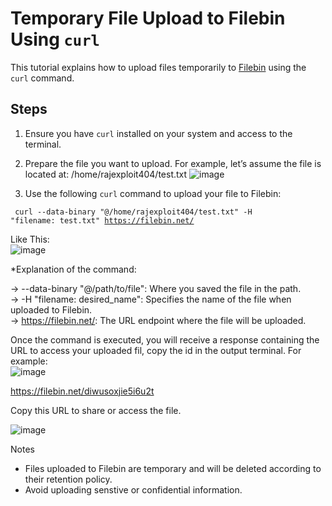 # Temporary File Upload to Filebin Using `curl`

This tutorial explains how to upload files temporarily to [Filebin](https://filebin.net) using the `curl` command.

## Steps

1. Ensure you have `curl` installed on your system and access to the terminal.

2. Prepare the file you want to upload. For example, let’s assume the file is located at: /home/rajexploit404/test.txt
   ![image](https://github.com/user-attachments/assets/10f33a94-e444-4503-80a3-3ffbeb1c1a99)

3. Use the following `curl` command to upload your file to Filebin:

<code> curl --data-binary "@/home/rajexploit404/test.txt" -H "filename: test.txt" https://filebin.net/</code>

Like This: <br>
![image](https://github.com/user-attachments/assets/2e576020-034d-4ed0-b186-c5a2b8741e5a)

*Explanation of the command:

->    --data-binary "@/path/to/file": Where you saved the file in the path.<br>
->   -H "filename: desired_name": Specifies the name of the file when uploaded to Filebin.<br>
->    https://filebin.net/: The URL endpoint where the file will be uploaded.<br>

Once the command is executed, you will receive a response containing the URL to access your uploaded fil, copy the id in the output terminal. For example:<br>
![image](https://github.com/user-attachments/assets/87f0406c-4193-4afa-ad26-3327edad8f99)


https://filebin.net/diwusoxjie5i6u2t

Copy this URL to share or access the file.

![image](https://github.com/user-attachments/assets/837ca964-8cc8-4a14-814f-c35edfd04cbe)

Notes

 -   Files uploaded to Filebin are temporary and will be deleted according to their retention policy.
 -   Avoid uploading senstive or confidential information.



